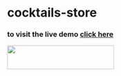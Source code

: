 # cocktails-store
<h3>to visit the live demo <a href="https://cocktails-store-project.netlify.app">click here</a> </h3>
<img width="70%" height="55vh" src="screencapture-cocktails-store-project-netlify-app-2023-02-07-19_15_08.png"/>
